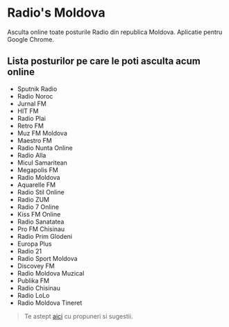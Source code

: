 # Radio's Moldova
Asculta online toate posturile Radio din republica Moldova.
Aplicatie pentru Google Chrome.

## Lista posturilor pe care le poti asculta acum online
* Sputnik Radio
* Radio Noroc
* Jurnal FM
* HIT FM
* Radio Plai
* Retro FM
* Muz FM Moldova
* Maestro FM
* Radio Nunta Online
* Radio Alla
* Micul Samaritean
* Megapolis FM
* Radio Moldova
* Aquarelle FM
* Radio Stil Online
* Radio ZUM
* Radio 7 Online
* Kiss FM Online
* Radio Sanatatea
* Pro FM Chisinau
* Radio Prim Glodeni
* Europa Plus
* Radio 21
* Radio Sport Moldova
* Discovey FM
* Radio Moldova Muzical
* Publika FM
* Radio Chisinau
* Radio LoLo
* Radio Moldova Tineret

> Te astept [aici](https://github.com/wanoo21/radiosmoldova/issues) cu propuneri si sugestii.
